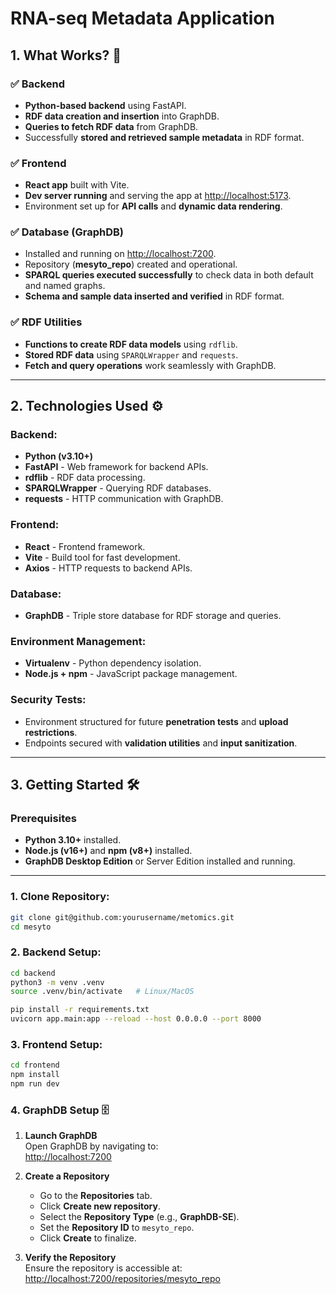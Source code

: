 # RNA-seq Metadata Application

## 1. What Works? 🚀

### ✅ **Backend**  
- **Python-based backend** using FastAPI.  
- **RDF data creation and insertion** into GraphDB.  
- **Queries to fetch RDF data** from GraphDB.  
- Successfully **stored and retrieved sample metadata** in RDF format.  

### ✅ **Frontend**  
- **React app** built with Vite.  
- **Dev server running** and serving the app at [http://localhost:5173](http://localhost:5173).  
- Environment set up for **API calls** and **dynamic data rendering**.  

### ✅ **Database (GraphDB)**  
- Installed and running on [http://localhost:7200](http://localhost:7200).  
- Repository (**mesyto_repo**) created and operational.  
- **SPARQL queries executed successfully** to check data in both default and named graphs.  
- **Schema and sample data inserted and verified** in RDF format.  

### ✅ **RDF Utilities**  
- **Functions to create RDF data models** using `rdflib`.  
- **Stored RDF data** using `SPARQLWrapper` and `requests`.  
- **Fetch and query operations** work seamlessly with GraphDB.  

---

## 2. Technologies Used ⚙️

### **Backend:**  
- **Python (v3.10+)**  
- **FastAPI** - Web framework for backend APIs.  
- **rdflib** - RDF data processing.  
- **SPARQLWrapper** - Querying RDF databases.  
- **requests** - HTTP communication with GraphDB.  

### **Frontend:**  
- **React** - Frontend framework.  
- **Vite** - Build tool for fast development.  
- **Axios** - HTTP requests to backend APIs.  

### **Database:**  
- **GraphDB** - Triple store database for RDF storage and queries.  

### **Environment Management:**  
- **Virtualenv** - Python dependency isolation.  
- **Node.js + npm** - JavaScript package management.  

### **Security Tests:**  
- Environment structured for future **penetration tests** and **upload restrictions**.  
- Endpoints secured with **validation utilities** and **input sanitization**.  

---

## 3. Getting Started 🛠️

### **Prerequisites**
- **Python 3.10+** installed.  
- **Node.js (v16+)** and **npm (v8+)** installed.  
- **GraphDB Desktop Edition** or Server Edition installed and running.  

---

### **1. Clone Repository:**
```bash
git clone git@github.com:yourusername/metomics.git
cd mesyto
```

### **2. Backend Setup:**
```bash
cd backend
python3 -m venv .venv
source .venv/bin/activate   # Linux/MacOS

pip install -r requirements.txt
uvicorn app.main:app --reload --host 0.0.0.0 --port 8000
```

### **3. Frontend Setup:**
```bash
cd frontend
npm install
npm run dev
```

### 4. GraphDB Setup 🗄️

1. **Launch GraphDB**  
   Open GraphDB by navigating to:  
   [http://localhost:7200](http://localhost:7200)

2. **Create a Repository**  
   - Go to the **Repositories** tab.  
   - Click **Create new repository**.  
   - Select the **Repository Type** (e.g., **GraphDB-SE**).  
   - Set the **Repository ID** to `mesyto_repo`.  
   - Click **Create** to finalize.

3. **Verify the Repository**  
   Ensure the repository is accessible at:  
   [http://localhost:7200/repositories/mesyto_repo](http://localhost:7200/repositories/mesyto_repo)

